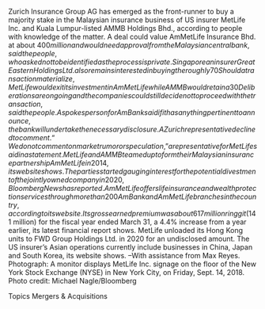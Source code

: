 Zurich Insurance Group AG has emerged as the front-runner to buy a majority stake in the Malaysian insurance business of US insurer MetLife Inc. and Kuala Lumpur-listed AMMB Holdings Bhd., according to people with knowledge of the matter.
A deal could value AmMetLife Insurance Bhd. at about $400 million and would need approval from the Malaysian central bank, said the people, who asked not to be identified as the process is private. Singaporean insurer Great Eastern Holdings Ltd. also remains interested in buying the roughly 70% stake, the people said.
Should a transaction materialize, MetLife would exit its investment in AmMetLife while AMMB would retain a 30% stake, one of the people said. Bank Negara Malaysia’s guidelines limit overseas companies to a maximum holding in local insurance firms of 70%.
Deliberations are ongoing and the companies could still decide not to proceed with the transaction, said the people. A spokesperson for AmBank said if it has anything pertinent to announce, the bank will undertake the necessary disclosure. A Zurich representative declined to comment.
“We do not comment on market rumor or speculation,” a representative for MetLife said in a statement.
MetLife and AMMB teamed up to form their Malaysian insurance partnership AmMetLife in 2014, its website shows. The parties started gauging interest for the potential divestment of the jointly owned company in 2020, Bloomberg News has reported.
AmMetLife offers life insurance and wealth protection services through more than 200 AmBank and AmMetLife branches in the country, according to its website. Its gross earned premium was about 617 million ringgit ($141 million) for the fiscal year ended March 31, a 4.4% increase from a year earlier, its latest financial report shows.
MetLife unloaded its Hong Kong units to FWD Group Holdings Ltd. in 2020 for an undisclosed amount. The US insurer’s Asian operations currently include businesses in China, Japan and South Korea, its website shows.
–With assistance from Max Reyes.
Photograph: A monitor displays MetLife Inc. signage on the floor of the New York Stock Exchange (NYSE) in New York City, on Friday, Sept. 14, 2018. Photo credit: Michael Nagle/Bloomberg

Topics
Mergers & Acquisitions
